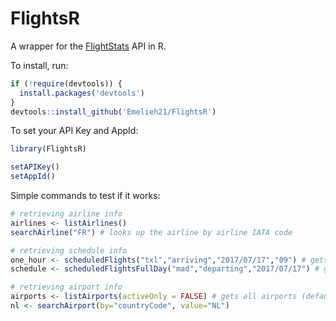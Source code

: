 # FlightsR

A wrapper for the [FlightStats](https://developer.flightstats.com/) API in R.

To install, run:

```R
if (!require(devtools)) {
  install.packages('devtools')
}
devtools::install_github('Emelieh21/FlightsR')
```

To set your API Key and AppId:

```R
library(FlightsR)

setAPIKey()
setAppId()
```

Simple commands to test if it works:

```R
# retrieving airline info
airlines <- listAirlines()
searchAirline("FR") # looks up the airline by airline IATA code

# retrieving schedule info
one_hour <- scheduledFlights("txl","arriving","2017/07/17","09") # gets the flights for one hour
schedule <- scheduledFlightsFullDay("mad","departing","2017/07/17") # gets flights for the full day

# retrieving airport info
airports <- listAirports(activeOnly = FALSE) # gets all airports (default set to only active airports)
nl <- searchAirport(by="countryCode", value="NL")

```
